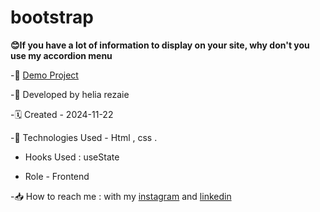 # bootstrap

**😊If you have a lot of information to display on your site, why don't you use my accordion menu**


-🔗 [Demo Project](https://helia-rz79.github.io/bootstrap/)

-🙍 Developed by helia rezaie

-🗓️ Created - 2024-11-22

-📱 Technologies Used - Html , css .

- Hooks Used : useState 

- Role - Frontend

-📥 How to reach me : with my [instagram](https://www.instagram.com/helia.web) and [linkedin](https://www.linkedin.com/in/helia-rezaie-web)
